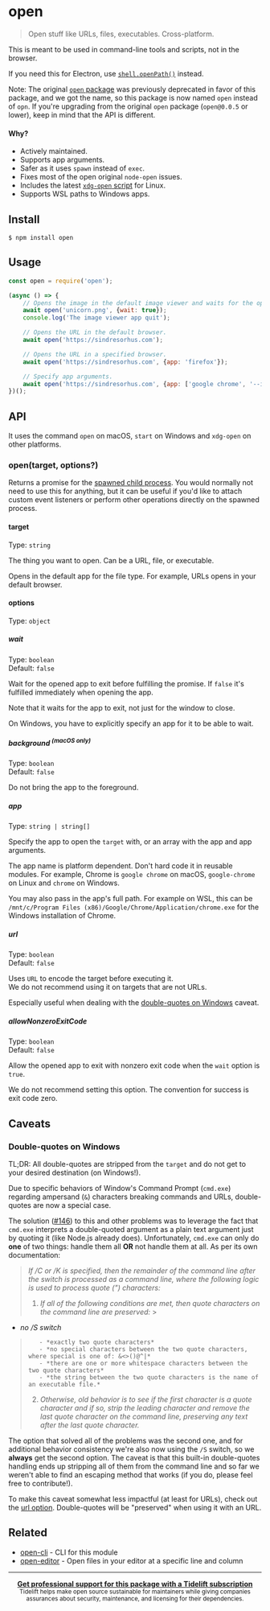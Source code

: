 # open

> Open stuff like URLs, files, executables. Cross-platform.

This is meant to be used in command-line tools and scripts, not in the browser.

If you need this for Electron, use [`shell.openPath()`](https://www.electronjs.org/docs/api/shell#shellopenpathpath)
instead.

Note: The original [`open` package](https://github.com/pwnall/node-open) was previously deprecated in favor of this
package, and we got the name, so this package is now named `open` instead of `opn`. If you're upgrading from the
original `open` package (`open@0.0.5` or lower), keep in mind that the API is different.

#### Why?

- Actively maintained.
- Supports app arguments.
- Safer as it uses `spawn` instead of `exec`.
- Fixes most of the open original `node-open` issues.
- Includes the
  latest [`xdg-open` script](https://cgit.freedesktop.org/xdg/xdg-utils/commit/?id=c55122295c2a480fa721a9614f0e2d42b2949c18)
  for Linux.
- Supports WSL paths to Windows apps.

## Install

```
$ npm install open
```

## Usage

```js
const open = require('open');

(async () => {
	// Opens the image in the default image viewer and waits for the opened app to quit.
	await open('unicorn.png', {wait: true});
	console.log('The image viewer app quit');

	// Opens the URL in the default browser.
	await open('https://sindresorhus.com');

	// Opens the URL in a specified browser.
	await open('https://sindresorhus.com', {app: 'firefox'});

	// Specify app arguments.
	await open('https://sindresorhus.com', {app: ['google chrome', '--incognito']});
})();
```

## API

It uses the command `open` on macOS, `start` on Windows and `xdg-open` on other platforms.

### open(target, options?)

Returns a promise for
the [spawned child process](https://nodejs.org/api/child_process.html#child_process_class_childprocess). You would
normally not need to use this for anything, but it can be useful if you'd like to attach custom event listeners or
perform other operations directly on the spawned process.

#### target

Type: `string`

The thing you want to open. Can be a URL, file, or executable.

Opens in the default app for the file type. For example, URLs opens in your default browser.

#### options

Type: `object`

##### wait

Type: `boolean`\
Default: `false`

Wait for the opened app to exit before fulfilling the promise. If `false` it's fulfilled immediately when opening the
app.

Note that it waits for the app to exit, not just for the window to close.

On Windows, you have to explicitly specify an app for it to be able to wait.

##### background <sup>(macOS only)</sup>

Type: `boolean`\
Default: `false`

Do not bring the app to the foreground.

##### app

Type: `string | string[]`

Specify the app to open the `target` with, or an array with the app and app arguments.

The app name is platform dependent. Don't hard code it in reusable modules. For example, Chrome is `google chrome` on
macOS, `google-chrome` on Linux and `chrome` on Windows.

You may also pass in the app's full path. For example on WSL, this can
be `/mnt/c/Program Files (x86)/Google/Chrome/Application/chrome.exe` for the Windows installation of Chrome.

##### url

Type: `boolean`\
Default: `false`

Uses `URL` to encode the target before executing it.<br>
We do not recommend using it on targets that are not URLs.

Especially useful when dealing with the [double-quotes on Windows](#double-quotes-on-windows) caveat.

##### allowNonzeroExitCode

Type: `boolean`\
Default: `false`

Allow the opened app to exit with nonzero exit code when the `wait` option is `true`.

We do not recommend setting this option. The convention for success is exit code zero.

## Caveats

### Double-quotes on Windows

TL;DR: All double-quotes are stripped from the `target` and do not get to your desired destination (on Windows!).

Due to specific behaviors of Window's Command Prompt (`cmd.exe`) regarding ampersand (`&`) characters breaking commands
and URLs, double-quotes are now a special case.

The solution ([#146](https://github.com/sindresorhus/open/pull/146)) to this and other problems was to leverage the fact
that `cmd.exe` interprets a double-quoted argument as a plain text argument just by quoting it (like Node.js already
does). Unfortunately, `cmd.exe` can only do **one** of two things: handle them all **OR** not handle them at all. As per
its own documentation:

> *If /C or /K is specified, then the remainder of the command line after the switch is processed as a command line, where the following logic is used to process quote (") characters:*
>
>    1. *If all of the following conditions are met, then quote characters on the command line are preserved:*
        >
- *no /S switch*
>        - *exactly two quote characters*
>        - *no special characters between the two quote characters, where special is one of: &<>()@^|*
>        - *there are one or more whitespace characters between the two quote characters*
>        - *the string between the two quote characters is the name of an executable file.*
>
>    2. *Otherwise, old behavior is to see if the first character is a quote character and if so, strip the leading character and remove the last quote character on the command line, preserving any text after the last quote character.*

The option that solved all of the problems was the second one, and for additional behavior consistency we're also now
using the `/S` switch, so we **always** get the second option. The caveat is that this built-in double-quotes handling
ends up stripping all of them from the command line and so far we weren't able to find an escaping method that works (if
you do, please feel free to contribute!).

To make this caveat somewhat less impactful (at least for URLs), check out the [url option](#url). Double-quotes will
be "preserved" when using it with an URL.

## Related

- [open-cli](https://github.com/sindresorhus/open-cli) - CLI for this module
- [open-editor](https://github.com/sindresorhus/open-editor) - Open files in your editor at a specific line and column

---

<div align="center">
	<b>
		<a href="https://tidelift.com/subscription/pkg/npm-opn?utm_source=npm-opn&utm_medium=referral&utm_campaign=readme">Get professional support for this package with a Tidelift subscription</a>
	</b>
	<br>
	<sub>
		Tidelift helps make open source sustainable for maintainers while giving companies<br>assurances about security, maintenance, and licensing for their dependencies.
	</sub>
</div>
